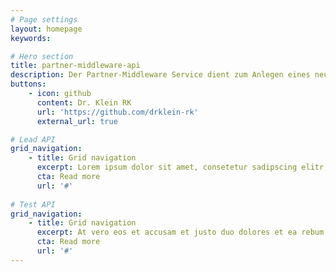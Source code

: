 ```yaml
---
# Page settings
layout: homepage
keywords:

# Hero section
title: partner-middleware-api
description: Der Partner-Middleware Service dient zum Anlegen eines neuen Partners im Partnermanagement von Europace, wenn dieser noch nicht existiert. Mithilfe der PartnerId vom neuen oder bereits existierenden Partner wird ein Vorgang in Kreditsmart angelegt.
buttons:
    - icon: github
      content: Dr. Klein RK
      url: 'https://github.com/drklein-rk'
      external_url: true

# Lead API
grid_navigation:
    - title: Grid navigation
      excerpt: Lorem ipsum dolor sit amet, consetetur sadipscing elitr, sed diam nonumy eirmod tempor invidunt ut labore et dolore magna aliquyam erat, sed diam voluptua.
      cta: Read more
      url: '#'
      
# Test API
grid_navigation:
    - title: Grid navigation
      excerpt: At vero eos et accusam et justo duo dolores et ea rebum.
      cta: Read more
      url: '#'
---
```

